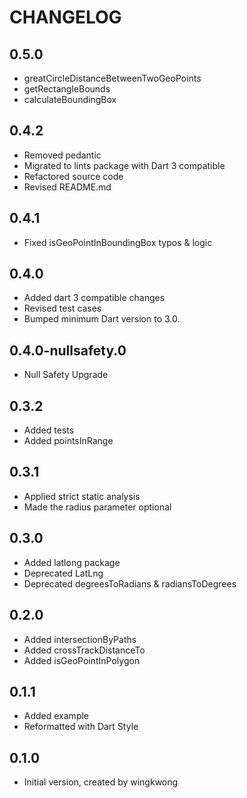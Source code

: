 # CHANGELOG

## 0.5.0
- greatCircleDistanceBetweenTwoGeoPoints
- getRectangleBounds
- calculateBoundingBox

## 0.4.2
- Removed pedantic
- Migrated to lints package with Dart 3 compatible
- Refactored source code
- Revised README.md 

## 0.4.1
- Fixed isGeoPointInBoundingBox typos & logic

## 0.4.0
- Added dart 3 compatible changes
- Revised test cases
- Bumped minimum Dart version to 3.0.

## 0.4.0-nullsafety.0
- Null Safety Upgrade

## 0.3.2
- Added tests
- Added pointsInRange

## 0.3.1
- Applied strict static analysis
- Made the radius parameter optional

## 0.3.0
- Added latlong package
- Deprecated LatLng
- Deprecated degreesToRadians & radiansToDegrees

## 0.2.0
- Added intersectionByPaths
- Added crossTrackDistanceTo 
- Added isGeoPointInPolygon

## 0.1.1
- Added example
- Reformatted with Dart Style

## 0.1.0
- Initial version, created by wingkwong
